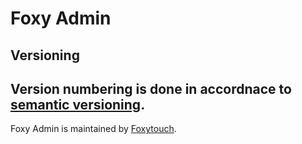 # Foxy Admin
## Versioning
Version numbering is done in accordnace to [semantic versioning](http://semver.org/).
---
Foxy Admin is maintained by [Foxytouch](https://www.foxytouch.com).
